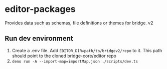 # editor-packages

Provides data such as schemas, file definitions or themes for bridge. v2

## Run dev environment

1. Create a .env file. Add `EDITOR_DIR=path/to/bridgev2/repo` to it. This path should point to the cloned bridge-core/editor repo
2. `deno run -A --import-map=importMap.json ./scripts/dev.ts`

